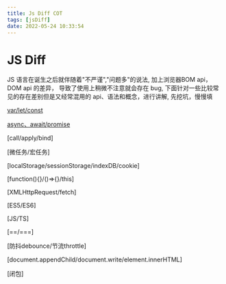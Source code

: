 ```yaml
---
title: Js Diff COT
tags: [jsDiff]
date: 2022-05-24 10:33:54
---
```



# JS Diff

JS 语言在诞生之后就伴随着"不严谨","问题多"的说法, 加上浏览器BOM api，DOM api 的差异， 导致了使用上稍微不注意就会存在 bug,
下面针对一些比较常见的存在差别但是又经常混用的 api、语法和概念，进行讲解, 先挖坑，慢慢填
<!--truncate-->

[var/let/const](./var-let-const.md)

[async、await/promise](./promise-async-await.md)

[call/apply/bind]

[微任务/宏任务]

[localStorage/sessionStorage/indexDB/cookie]

[function(){}/()=>{}/this]

[XMLHttpRequest/fetch]

[ES5/ES6]

[JS/TS]

[==/===]

[防抖debounce/节流throttle]

[document.appendChild/document.write/element.innerHTML]

[闭包]

